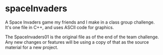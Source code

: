 # spaceInvaders
A Space Invaders game my friends and I make in a class group challenge. It's one file in C++, and uses ASCII code for graphics.

The SpaceInvaders01 is the original file as of the end of the team challenge. Any new changes or features will be using a
copy of that as the source material for a new project.
